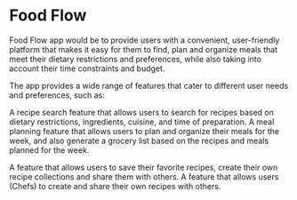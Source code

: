 # Food Flow

Food Flow app would be to provide users with a convenient, user-friendly platform that makes it easy for them to find, plan and organize meals that meet their dietary restrictions and preferences, while also taking into account their time constraints and budget.

The app provides a wide range of features that cater to different user needs and preferences, such as:

A recipe search feature that allows users to search for recipes based on dietary restrictions, ingredients, cuisine, and time of preparation.
A meal planning feature that allows users to plan and organize their meals for the week, and also generate a grocery list based on the recipes and meals planned for the week.

A feature that allows users to save their favorite recipes, create their own recipe collections and share them with others.
A feature that allows users (Chefs) to create and share their own recipes with others.
